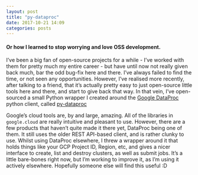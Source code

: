 ```yaml
---
layout: post
title: "py-dataproc"
date: 2017-10-21 14:09
categories: posts
---
```


#### Or how I learned to stop worrying and love OSS development.

I’ve been a big fan of open-source projects for a while - I’ve worked with them for pretty much my entire career - but have until now not really given back much, bar the odd bug-fix here and there. I’ve always failed to find the time, or not seen any opportunities. However, I’ve realised more recently, after talking to a friend, that it’s actually pretty easy to just open-source little tools here and there, and start to give back that way. In that vein, I’ve open-sourced a small Python wrapper I created around the [Google DataProc](https://cloud.google.com/dataproc/) python client, called [py-dataproc](https://github.com/oli-hall/py-dataproc)

Google’s cloud tools are, by and large, amazing. All of the libraries in `google.cloud` are really intuitive and pleasant to use. However, there are a few products that haven’t quite made it there yet, DataProc being one of them. It still uses the older REST API-based client, and is rather clunky to use. Whilst using DataProc elsewhere, I threw a wrapper around it that holds things like your GCP Project ID, Region, etc, and gives a nicer interface to create, list and destroy clusters, as well as submit jobs. It’s a little bare-bones right now, but I’m working to improve it, as I’m using it actively elsewhere. Hopefully someone else will find this useful :D
